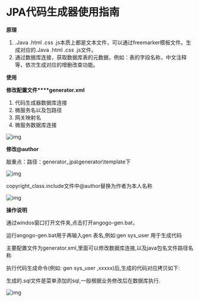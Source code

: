 # JPA代码生成器使用指南

**原理**

1. .Java .html .css .js本质上都是文本文件，可以通过freemarker模板文件。生成对应的.Java .html .css .js文件。
2. 通过数据库连接，获取数据库表的元数据，例如：表的字段名称，中文注释等，依次生成对应的增删改查功能。

**使用**

**修改配置文件****generator.xml**

1. 代码生成器数据库连接
2. 微服务名以及包路径
3. 网关映射名
4. 微服务数据库连接

![img](../../../Note/YouDaoYunNote/m13156447127@163.com/c41f689e632b4e2ea90e450a98ee68db/.png)

**修改@author**

敲重点：路径：generator_jpa\generator\template下

![img](../../../Note/YouDaoYunNote/m13156447127@163.com/6153121ee125428cb38c7604f9bd8548/.png)

copyright_class.include文件中@author替换为作者为本人名称

![img](../../../Note/YouDaoYunNote/m13156447127@163.com/36dc455cbd484c1cb48bf71c64dd3580/.png)

**操作说明**

通过windos窗口打开文件夹,点击打开angogo-gen.bat，

运行angogo-gen.bat用于再输入gen 表名,例如:gen sys_user 用于生成代码 

主要配置文件为generator.xml,里面可以修改数据库连接,以及java包名文件路径名称 

执行代码生成命令(例如: gen sys_user ,xxxxx)后,生成的代码对应拷贝如下: 

生成的.sql文件是菜单添加的sql,一般根据业务修改后在数据库执行. 

![img](../../../Note/YouDaoYunNote/m13156447127@163.com/fd1b4ec718b3466e99da559121ef8382/.png)